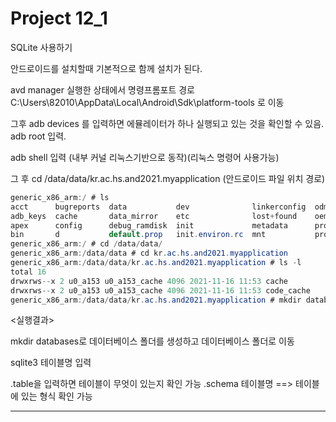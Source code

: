# Project 12_1

SQLite 사용하기 

안드로이드를 설치할때 기본적으로 함께 설치가 된다.

avd manager 실행한 상태에서 명령프롬포트 경로 C:\Users\82010\AppData\Local\Android\Sdk\platform-tools 로 이동 
 
  그후 adb devices 를 입력하면 에뮬레이터가 하나 실행되고 있는 것을 확인할 수 있음. adb root 입력.
  
   adb shell 입력 (내부 커널 리눅스기반으로 동작)(리눅스 명령어 사용가능)
   
   그 후 cd /data/data/kr.ac.hs.and2021.myapplication (안드로이드 파일 위치 경로)
   
   ```java
   generic_x86_arm:/ # ls
acct      bugreports  data           dev              linkerconfig  odm      res      system
adb_keys  cache       data_mirror    etc              lost+found    oem      sdcard   system_ext
apex      config      debug_ramdisk  init             metadata      proc     storage  vendor
bin       d           default.prop   init.environ.rc  mnt           product  sys
generic_x86_arm:/ # cd /data/data/
generic_x86_arm:/data/data # cd kr.ac.hs.and2021.myapplication
generic_x86_arm:/data/data/kr.ac.hs.and2021.myapplication # ls -l
total 16
drwxrws--x 2 u0_a153 u0_a153_cache 4096 2021-11-16 11:53 cache
drwxrws--x 2 u0_a153 u0_a153_cache 4096 2021-11-16 11:53 code_cache
generic_x86_arm:/data/data/kr.ac.hs.and2021.myapplication # mkdir databases
   ```
   <실행결과>
   
   mkdir databases로 데이터베이스 폴더를 생성하고 데이터베이스 폴더로 이동 
   
   
   sqlite3 테이블명 입력

.table을 입력하면 테이블이 무엇이 있는지 확인 가능 
.schema 테이블명 ==> 테이블에 있는 형식 확인 가능
   
   
 ---
 
 

